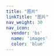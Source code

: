 ```yaml
---
title: "图片"
linkTitle: "图片"
nav_weight: 30
nav_icon:
  vendor: 'bs'
  name: 'images'
  color: 'blue'
---
```

